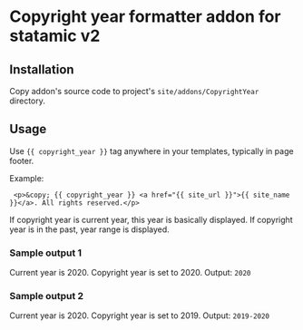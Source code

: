 # Copyright year formatter addon for statamic v2

## Installation
Copy addon's source code to project's `site/addons/CopyrightYear` directory.

## Usage
Use `{{ copyright_year }}` tag anywhere in your templates, typically in page footer.

Example:
```
 <p>&copy; {{ copyright_year }} <a href="{{ site_url }}">{{ site_name }}</a>. All rights reserved.</p>
```

If copyright year is current year, this year is basically displayed. If copyright year is in the past, year range is displayed.

### Sample output 1
Current year is 2020. Copyright year is set to 2020. Output: `2020`

### Sample output 2
Current year is 2020. Copyright year is set to 2019. Output: `2019-2020`
